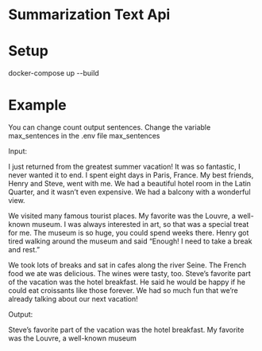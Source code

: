 # Summarization Text Api

# Setup

docker-compose up --build


# Example
You can change count output sentences. Change the variable max_sentences in the .env file max_sentences 

Input:

I just returned from the greatest summer vacation! It was so fantastic, I never wanted it to end. I spent eight days in Paris, France. My best friends, Henry and Steve, went with me. We had a beautiful hotel room in the Latin Quarter, and it wasn’t even expensive. We had a balcony with a wonderful view.

We visited many famous tourist places. My favorite was the Louvre, a well-known museum. I was always interested in art, so that was a special treat for me. The museum is so huge, you could spend weeks there. Henry got tired walking around the museum and said “Enough! I need to take a break and rest.”

We took lots of breaks and sat in cafes along the river Seine. The French food we ate was delicious. The wines were tasty, too. Steve’s favorite part of the vacation was the hotel breakfast. He said he would be happy if he could eat croissants like those forever. We had so much fun that we’re already talking about our next vacation!

Output:

Steve’s favorite part of the vacation was the hotel breakfast. My favorite was the Louvre, a well-known museum